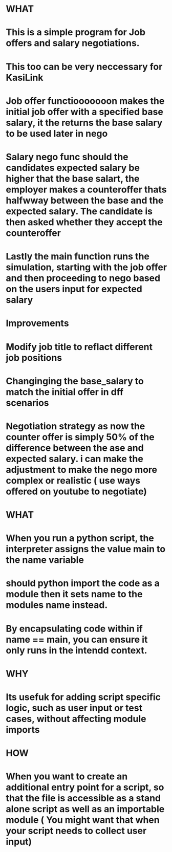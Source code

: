 # WHAT
# This is a simple program for Job offers and salary negotiations.
# This too can be very neccessary for KasiLink
#
# Job offer functiooooooon makes the initial job offer with a specified base salary, it the returns the base salary to be used later in nego
# Salary nego func should the candidates expected salary be higher that the base salart, the employer makes a counteroffer thats halfwway between the base and the expected salary. The candidate is then asked whether they accept the counteroffer
# Lastly the main function runs the simulation, starting with the job offer and then proceeding to nego based on the users input for expected salary

# Improvements 
# Modify job title to reflact different job positions
# Changinging the base_salary to match the initial offer in dff scenarios
# Negotiation strategy as now the counter offer is simply 50% of the difference between the ase and expected salary. i can make the adjustment to make the nego more complex or realistic ( use ways offered on youtube to negotiate)

# WHAT
# When you run a python script, the interpreter assigns the value __main__ to the __name__ variable
# should python import the code as a module then it sets __name__ to the modules name instead.
# By encapsulating code within if __name__ == __main__, you can ensure it only runs in the intendd context.

# WHY
# Its usefuk for adding script specific logic, such as user input or test cases, without affecting module imports

# HOW
# When you want to create an additional entry point for a script, so that the file is accessible as a stand alone script as well as an importable module ( You might want that when your script needs to collect user input)
